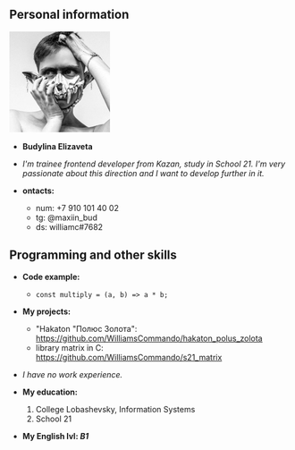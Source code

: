 ## Personal information

<img src="./avatar.jpeg" alt="avatar" width="180"/>

* __Budylina Elizaveta__

* _I'm trainee frontend developer from Kazan, study in School 21. I'm very passionate about this direction and I want to develop further in it._
* __ontacts:__
    * num: +7 910 101 40 02
    * tg: @maxiin_bud
    * ds: williamc#7682

## Programming and other skills

* __Code example:__
    * `const multiply = (a, b) => a * b;`

* __My projects:__
    * "Hakaton "Полюс Золота": https://github.com/WilliamsCommando/hakaton_polus_zolota
    * library matrix in C: https://github.com/WilliamsCommando/s21_matrix
* _I have no work experience._

* __My education:__

    1. College Lobashevsky, Information Systems
    2. School 21

* __My English lvl: _B1___